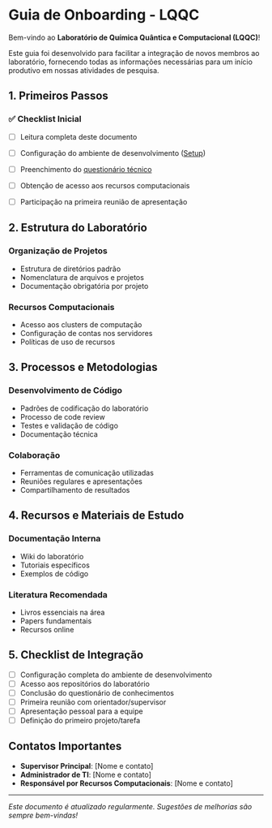 # Guia de Onboarding - LQQC

Bem-vindo ao **Laboratório de Química Quântica e Computacional (LQQC)**!

Este guia foi desenvolvido para facilitar a integração de novos membros ao laboratório, fornecendo todas as informações necessárias para um início produtivo em nossas atividades de pesquisa.

## 1. Primeiros Passos

### ✅ Checklist Inicial

- [ ] Leitura completa deste documento
- [ ] Configuração do ambiente de desenvolvimento ([Setup](setup_dev.md))
- [ ] Preenchimento do [questionário técnico](questionario.md)
- [ ] Obtenção de acesso aos recursos computacionais
- [ ] Participação na primeira reunião de apresentação


## 2. Estrutura do Laboratório

### Organização de Projetos

- Estrutura de diretórios padrão
- Nomenclatura de arquivos e projetos
- Documentação obrigatória por projeto

### Recursos Computacionais

- Acesso aos clusters de computação
- Configuração de contas nos servidores
- Políticas de uso de recursos

## 3. Processos e Metodologias

### Desenvolvimento de Código

- Padrões de codificação do laboratório
- Processo de code review
- Testes e validação de código
- Documentação técnica

### Colaboração

- Ferramentas de comunicação utilizadas
- Reuniões regulares e apresentações
- Compartilhamento de resultados

## 4. Recursos e Materiais de Estudo

### Documentação Interna

- Wiki do laboratório
- Tutoriais específicos
- Exemplos de código

### Literatura Recomendada

- Livros essenciais na área
- Papers fundamentais
- Recursos online

## 5. Checklist de Integração

- [ ] Configuração completa do ambiente de desenvolvimento
- [ ] Acesso aos repositórios do laboratório
- [ ] Conclusão do questionário de conhecimentos
- [ ] Primeira reunião com orientador/supervisor
- [ ] Apresentação pessoal para a equipe
- [ ] Definição do primeiro projeto/tarefa

## Contatos Importantes

- **Supervisor Principal**: [Nome e contato]
- **Administrador de TI**: [Nome e contato]
- **Responsável por Recursos Computacionais**: [Nome e contato]

---

*Este documento é atualizado regularmente. Sugestões de melhorias são sempre bem-vindas!*

